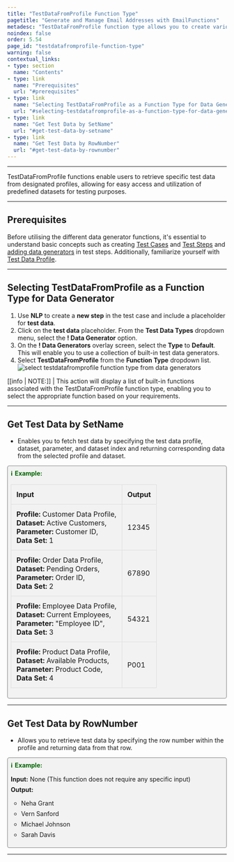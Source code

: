 ```yaml
---
title: "TestDataFromProfile Function Type"
pagetitle: "Generate and Manage Email Addresses with EmailFunctions"
metadesc: "TestDataFromProfile function type allows you to create various email addresses with ease. Learn to generate usernames, random emails, and domain-specific emails."
noindex: false
order: 5.54
page_id: "testdatafromprofile-function-type"
warning: false
contextual_links:
- type: section
  name: "Contents"
- type: link
  name: "Prerequisites"
  url: "#prerequisites"
- type: link
  name: "Selecting TestDataFromProfile as a Function Type for Data Generator"
  url: "#selecting-testdatafromprofile-as-a-function-type-for-data-generator"
- type: link
  name: "Get Test Data by SetName"
  url: "#get-test-data-by-setname"
- type: link
  name: "Get Test Data by RowNumber"
  url: "#get-test-data-by-rownumber"
---
```


---

TestDataFromProfile functions enable users to retrieve specific test data from designated profiles, allowing for easy access and utilization of predefined datasets for testing purposes.

---

## **Prerequisites**

Before utilising the different data generator functions, it's essential to understand basic concepts such as creating [Test Cases](https://testsigma.com/docs/test-cases/manage/add-edit-delete/#create-test-case) and [Test Steps](https://testsigma.com/docs/test-cases/create-test-steps/overview/) and [adding data generators](https://testsigma.com/docs/test-data/types/data-generator/#add-data-generators-in-test-steps) in test steps. Additionally, familiarize yourself with [Test Data Profile](https://testsigma.com/docs/test-data/create-data-profiles/).

---

## **Selecting TestDataFromProfile as a Function Type for Data Generator**

1. Use **NLP** to create a **new step** in the test case and include a placeholder for **test data**.
2. Click on the **test data** placeholder. From the **Test Data Types** dropdown menu, select the **! Data Generator** option.
3. On the **! Data Generators** overlay screen, select the **Type** to **Default**. This will enable you to use a collection of built-in test data generators.
4. Select **TestDataFromProfile** from the **Function Type** dropdown list. ![select testdatafromprofile function type from data generators](https://s3.amazonaws.com/static-docs.testsigma.com/new_images/projects/applications/testdatafromprofile_functiontype_dg.gif)

[[info | NOTE:]]
| This action will display a list of built-in functions associated with the TestDataFromProfile function type, enabling you to select the appropriate function based on your requirements.

---

## **Get Test Data by SetName**

- Enables you to fetch test data by specifying the test data profile, dataset, parameter, and dataset index and returning corresponding data from the selected profile and dataset.

<style>
  .example-container {
    border: 1px solid #ccc;
    border-radius: 8px;
    padding: 1em;
    margin: 1em 0;
    background-color: #f9f9f9;
  }
  .example-title {
    color: #2d572c;
    font-weight: bold;
    display: flex;
    align-items: center;
    margin-bottom: 0.5em;
  }
  .example-title span {
    margin-right: 0.5em;
  }
  .example-table {
    width: 100%;
    border-collapse: collapse;
  }
  .example-table th, .example-table td {
    border: 1px solid #ddd;
    padding: 0.75em;
    text-align: left;
    word-break: break-all; /* Ensures long words are wrapped */
  }
  .example-table th {
    background-color: #f2f2f2;
  }
</style>

<div class="example-container">
  <div class="example-title">
    <span>ℹ️</span>Example:
  </div>
  <table class="example-table">
    <tr>
      <th>Input</th>
      <th>Output</th>
    </tr>
    <tr>
      <td><strong>Profile:</strong> Customer Data Profile,<br><strong>Dataset:</strong> Active Customers, <br><strong>Parameter:</strong> Customer ID,<br><strong>Data Set:</strong> 1</td>
      <td>12345</td>
    </tr>
    <tr>
      <td><strong>Profile:</strong> Order Data Profile,<br><strong>Dataset:</strong> Pending Orders,<br><strong>Parameter:</strong> Order ID,<br><strong>Data Set:</strong> 2</td>
      <td>67890</td>
    </tr>
    <tr>
      <td><strong>Profile:</strong> Employee Data Profile,<br><strong>Dataset:</strong> Current Employees, <br><strong>Parameter:</strong> "Employee ID",<br><strong>Data Set:</strong> 3</td>
      <td>54321</td>
    </tr>
    <tr>
      <td><strong>Profile:</strong> Product Data Profile,<br><strong>Dataset:</strong> Available Products, <br><strong>Parameter:</strong> Product Code,<br><strong>Data Set:</strong> 4</td>
      <td>P001</td>
    </tr>
  </table>
</div>

---

## **Get Test Data by RowNumber**

- Allows you to retrieve test data by specifying the row number within the profile and returning data from that row.

<style>
  .example-container {
    border: 1px solid gray;
    border-radius: 4px;
    padding: 0.5em;
    margin: 0.5em 0;
    background-color: #f2f2f2;
  }
  .example-title {
    color: darkgreen;
    font-weight: bold;
    display: flex;
    align-items: center;
  }
  .example-title span {
    margin-right: 5px;
  }
  .example-list {
    list-style: none;
    padding: 0;
  }
  .example-list li {
    margin-bottom: 0.5em;
  }
</style>

<div class="example-container">
  <div class="example-title">
    <span>ℹ️</span>Example:
  </div>
  <ul class="example-list">
    <li><b>Input:</b> None (This function does not require any specific input)</li>
    <li><b>Output:</b></li>
    <ul>
      <li>Neha Grant</li>
      <li>Vern Sanford</li>
      <li>Michael Johnson</li>
      <li>Sarah Davis</li>
    </ul>
  </ul>
</div>

---

